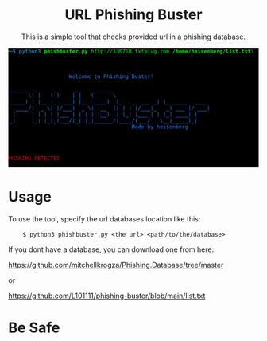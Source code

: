 <div align='center'>

<h1>URL Phishing Buster</h1>
<p>This is a simple tool that checks provided url in a phishing database.</p>
<img src='https://github.com/L101111/phishing-buster/blob/main/screen.png' width='600px' />

</div>

# Usage

To use the tool, specify the url databases location like this:

        $ python3 phishbuster.py <the url> <path/to/the/database>

If you dont have a database, you can download one from here:

https://github.com/mitchellkrogza/Phishing.Database/tree/master

or

https://github.com/L101111/phishing-buster/blob/main/list.txt

# Be Safe 


